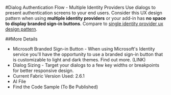 #Dialog Authentication Flow - Multiple Identity Providers
Use dialogs to present authentication screens to your end users. Consider this UX design pattern when using **multiple identity providers** or your add-in has **no space to display branded sign-in buttons**. Compare to [single identity provider ux design pattern](Authentication_Dialog_Single_ID.md). 

##More Details
- Microsoft Branded Sign-in Button - When using Microsoft's Identity service you'll have the opportunity to use a branded sign-in button that is customizable to light and dark themes. Find out more. (LINK)
- Dialog Sizing - Target your dialogs to a few key widths or breakpoints for better responsive design. <LINK>
- Current Fabric Version Used: 2.6.1
- AI File
- Find the Code Sample (To Be Published)
